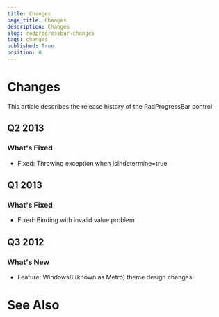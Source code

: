 ```yaml
---
title: Changes
page_title: Changes
description: Changes
slug: radprogressbar-changes
tags: changes
published: True
position: 0
---
```


# Changes



This article describes the release history of the RadProgressBar control

## Q2 2013

### What's Fixed

* Fixed: Throwing exception when IsIndetermine=true 

## Q1 2013

### What's Fixed

* Fixed: Binding with invalid value problem

## Q3 2012

### What's New

* Feature: Windows8 (known as Metro) theme design changes

# See Also

